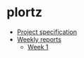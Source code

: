 # plortz

* [Project specification](documentation/project_specification.md)
* [Weekly reports](weekly_reports/)
  * [Week 1](weekly_reports/week1.md)
